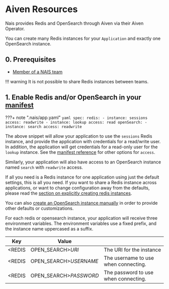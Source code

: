 # Aiven Resources

Nais provides Redis and OpenSearch through Aiven via their Aiven
Operator.

You can create many Redis instances for your `Application` and exactly
one OpenSearch instance.


## 0. Prerequisites
- [Member of a NAIS team](../../explanation/team.md)

!!! warning It is not possible to share Redis instances between teams.

## 1. Enable Redis and/or OpenSearch in your [manifest](../../reference/application-spec.md)

???+ note ".nais/app.yaml"
    ```yaml
    spec:
      redis:
        - instance: sessions
          access: readwrite
        - instance: lookup
          access: read
      openSearch:
        - instance: search
          access: readwrite
    ```


The above snippet will allow your application to use the `sessions`
Redis instance, and provide the application with credentials for a
read/write user. In addition, the application will get credentials for
a read-only user for the `lookup` instance. See the [manifest
reference](../../reference/application-spec.md#redis) for other
options for `access`.

Similarly, your application will also have access to an OpenSearch
instance named `search` with `readwrite` access.

If all you need is a Redis instance for one application using just the
default settings, this is all you need. If you want to share a Redis
instance across applications, or want to change configuration away
from the defaults, please read the [section on explicitly creating
redis instances](./create-redis-instance-explicitly.md).

You can also [create an OpenSearch instance
manually](./create-opensearch-instance-explicitly.md) in order to
provide other defaults or customizations.

For each redis or opensearch instance, your application will receive
three environment variables. The environment variables use a fixed
prefix, and the instance name uppercased as a suffix.

| Key    | Value                                |                                      |
|--------|--------------------------------------|--------------------------------------|
| <REDIS | OPEN_SEARCH>_URI_<InstanceName>      | The URI for the instance             |
| <REDIS | OPEN_SEARCH>_USERNAME_<InstanceName> | The username to use when connecting. |
| <REDIS | OPEN_SEARCH>_PASSWORD_<InstanceName> | The password to use when connecting. |
